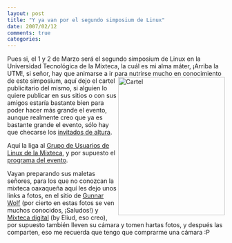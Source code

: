 ```yaml
---
layout: post
title: "Y ya van por el segundo simposium de Linux"
date: 2007/02/12
comments: true
categories: 
---
```


Pues si, el 1 y 2 de Marzo será el segundo simposium de Linux en la Universidad Tecnológica de la Mixteca, la cuál es mi alma máter, ¡Arriba la UTM!, si señor, hay que animarse a ir para nutrirse mucho en conocimiento de este simposium, aquí dejo el cartel<a href="http://img254.imageshack.us/img254/2548/cartelyq2.jpg"><img src="http://img466.imageshack.us/img466/8048/cartelxd0.jpg" alt="Cartel" align="right" height="320" width="247" /></a> publicitario del mismo, si alguien lo quiere publicar en sus sitios o con sus amigos estaría bastante bien para poder hacer más grande el evento, aunque realmente creo que ya es bastante grande el evento, sólo hay que checarse los <a href="http://vjunior.utm.mx/index.php?page/Inv07" title="Invitados">invitados de altura</a>.

Aquí la liga al <a href="http://vjunior.utm.mx/" title="GULMix">Grupo de Usuarios de Linux de la Mixteca</a>, y por supuesto el <a href="http://vjunior.utm.mx/" title="Programa">programa del evento</a>.

Vayan preparando sus maletas señores, para los que no conozcan la mixteca oaxaqueña aquí les dejo unos links a fotos, en el sitio de <a href="http://www.gwolf.org/index.php?photos/album/14" title="Fotos de Huajuapan by Gunnar">Gunnar Wolf</a> (por cierto en estas fotos se ven muchos conocidos, ¡Saludos!) y <a href="http://www.mixtecadigital.com/">Mixteca digital</a> (by Eliud, eso creo), por supuesto también lleven su cámara y tomen hartas fotos, y después las comparten, eso me recuerda que tengo que comprarme una cámara :P
